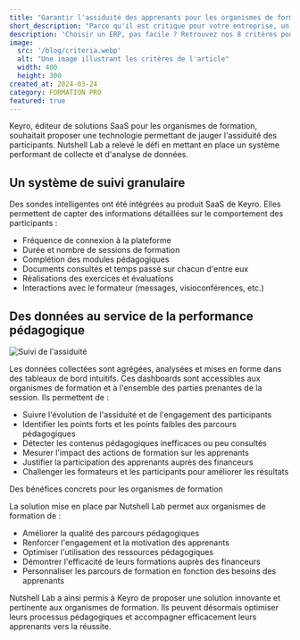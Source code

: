 ```yaml
---
title: "Garantir l'assiduité des apprenants pour les organismes de formation"
short_description: "Parce qu'il est critique pour votre entreprise, un ERP doit être soigneusement choisi pour correspondre au cas particulier qu'est votre entreprise."
description: 'Choisir un ERP, pas facile ? Retrouvez nos 8 critères pour prendre en compte toutes les implications et faire un choix avisé.'
image:
  src: '/blog/criteria.webp'
  alt: "Une image illustrant les critères de l'article"
  width: 400
  height: 300
created_at: 2024-03-24
category: FORMATION PRO
featured: true
---
```


Keyro, éditeur de solutions SaaS pour les organismes de formation, souhaitait proposer une technologie permettant de jauger l'assiduité des participants. Nutshell Lab a relevé le défi en mettant en place un système performant de collecte et d'analyse de données.

## Un système de suivi granulaire

Des sondes intelligentes ont été intégrées au produit SaaS de Keyro. Elles permettent de capter des informations détaillées sur le comportement des participants :

* Fréquence de connexion à la plateforme
* Durée et nombre de sessions de formation
* Complétion des modules pédagogiques
* Documents consultés et temps passé sur chacun d'entre eux
* Réalisations des exercices et évaluations
* Interactions avec le formateur (messages, visioconférences, etc.)

## Des données au service de la performance pédagogique

![Suivi de l'assiduité](/blog/suivi_assiduite.webp)

Les données collectées sont agrégées, analysées et mises en forme dans des tableaux de bord intuitifs. Ces dashboards sont accessibles aux organismes de formation et à l'ensemble des parties prenantes de la session. Ils permettent de :

* Suivre l'évolution de l'assiduité et de l'engagement des participants
* Identifier les points forts et les points faibles des parcours pédagogiques
* Détecter les contenus pédagogiques inefficaces ou peu consultés
* Mesurer l'impact des actions de formation sur les apprenants
* Justifier la participation des apprenants auprès des financeurs
* Challenger les formateurs et les participants pour améliorer les résultats

Des bénéfices concrets pour les organismes de formation

La solution mise en place par Nutshell Lab permet aux organismes de formation de :

* Améliorer la qualité des parcours pédagogiques
* Renforcer l'engagement et la motivation des apprenants
* Optimiser l'utilisation des ressources pédagogiques
* Démontrer l'efficacité de leurs formations auprès des financeurs
* Personnaliser les parcours de formation en fonction des besoins des apprenants

Nutshell Lab a ainsi permis à Keyro de proposer une solution innovante et pertinente aux organismes de formation. Ils peuvent désormais optimiser leurs processus pédagogiques et accompagner efficacement leurs apprenants vers la réussite.

